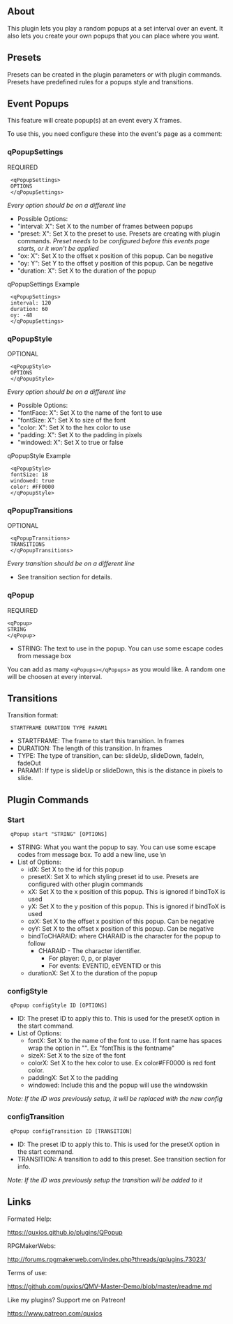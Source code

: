 

## AboutThis plugin lets you play a random popups at a set interval over an event.It also lets you create your own popups that you can place where you want.

## PresetsPresets can be created in the plugin parameters or with plugin commands.Presets have predefined rules for a popups style and transitions.

## Event PopupsThis feature will create popup(s) at an event every X frames.To use this, you need configure these into the event's page as a comment:

### **qPopupSettings**REQUIRED~~~ <qPopupSettings> OPTIONS </qPopupSettings>~~~*Every option should be on a different line*- Possible Options: - "interval: X": Set X to the number of frames between popups - "preset: X": Set X to the preset to use. Presets are creating with plugin commands. *Preset needs to be configured before this events page starts, or it won't be applied* - "ox: X": Set X to the offset x position of this popup. Can be negative - "oy: Y": Set Y to the offset y position of this popup. Can be negative - "duration: X": Set X to the duration of the popupqPopupSettings Example~~~ <qPopupSettings> interval: 120 duration: 60 oy: -48 </qPopupSettings>~~~

### **qPopupStyle**OPTIONAL~~~ <qPopupStyle> OPTIONS </qPopupStyle>~~~*Every option should be on a different line*- Possible Options: - "fontFace: X": Set X to the name of the font to use - "fontSize: X": Set X to size of the font - "color: X": Set X to the hex color to use - "padding: X": Set X to the padding in pixels - "windowed: X": Set X to true or falseqPopupStyle Example~~~ <qPopupStyle> fontSize: 18 windowed: true color: #FF0000 </qPopupStyle>~~~

### **qPopupTransitions**OPTIONAL~~~ <qPopupTransitions> TRANSITIONS </qPopupTransitions>~~~*Every transition should be on a different line*- See transition section for details.

### **qPopup**REQUIRED~~~<qPopup>STRING</qPopup>~~~- STRING: The text to use in the popup. You can use some escape codesfrom message boxYou can add as many `<qPopups></qPopups>` as you would like. A random one willbe choosen at every interval.

## TransitionsTransition format:~~~ STARTFRAME DURATION TYPE PARAM1~~~- STARTFRAME: The frame to start this transition. In frames- DURATION: The length of this transition. In frames- TYPE: The type of transition, can be: slideUp, slideDown, fadeIn, fadeOut- PARAM1: If type is slideUp or slideDown, this is the distance in pixelsto slide.

## Plugin Commands
### **Start**~~~ qPopup start "STRING" [OPTIONS]~~~- STRING: What you want the popup to say. You can use some escape codesfrom message box. To add a new line, use \n- List of Options:  - idX: Set X to the id for this popup  - presetX: Set X to which styling preset id to use. Presets are configured  with other plugin commands  - xX: Set X to the x position of this popup. This is ignored if bindToX is  used  - yX: Set X to the y position of this popup. This is ignored if bindToX is  used  - oxX: Set X to the offset x position of this popup. Can be negative  - oyY: Set X to the offset x position of this popup. Can be negative  - bindToCHARAID: where CHARAID is the character for the popup to follow    * CHARAID - The character identifier.      - For player: 0, p, or player      - For events: EVENTID, eEVENTID or this  - durationX: Set X to the duration of the popup

### **configStyle**~~~ qPopup configStyle ID [OPTIONS]~~~- ID: The preset ID to apply this to. This is used for the presetX optionin the start command.- List of Options:  - fontX: Set X to the name of the font to use. If font name has spaces  wrap the option in "". Ex "fontThis is the fontname"  - sizeX: Set X to the size of the font  - colorX: Set X to the hex color to use. Ex color#FF0000 is red font color.  - paddingX: Set X to the padding  - windowed: Include this and the popup will use the windowskin*Note: If the ID was previously setup, it will be replaced with the new config*

### **configTransition**~~~ qPopup configTransition ID [TRANSITION]~~~- ID: The preset ID to apply this to. This is used for the presetX optionin the start command.- TRANSITION: A transition to add to this preset. See transition sectionfor info.*Note: If the ID was previously setup the transition will be added to it*

## LinksFormated Help: https://quxios.github.io/plugins/QPopupRPGMakerWebs: http://forums.rpgmakerweb.com/index.php?threads/qplugins.73023/Terms of use: https://github.com/quxios/QMV-Master-Demo/blob/master/readme.mdLike my plugins? Support me on Patreon! https://www.patreon.com/quxios
